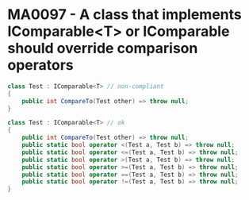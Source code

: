 # MA0097 - A class that implements IComparable\<T\> or IComparable should override comparison operators

````c#
class Test : IComparable<T> // non-compliant
{
    public int CompareTo(Test other) => throw null;
}

class Test : IComparable<T> // ok
{
    public int CompareTo(Test other) => throw null;
    public static bool operator <(Test a, Test b) => throw null;
    public static bool operator <=(Test a, Test b) => throw null;
    public static bool operator >(Test a, Test b) => throw null;
    public static bool operator >=(Test a, Test b) => throw null;
    public static bool operator ==(Test a, Test b) => throw null;
    public static bool operator !=(Test a, Test b) => throw null;
}
````
